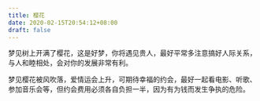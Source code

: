 ```yaml
---
title: 樱花
date: 2020-02-15T20:54:12+08:00
draft: false
---
```


梦见树上开满了樱花，这是好梦，你将遇见贵人，最好平常多注意搞好人际关系，与人和睦相处，会对你的发展非常有利。


梦见樱花被风吹落，爱情运会上升，可期待幸福的约会，最好一起看电影、听歌、参加音乐会等，但约会费用必须各自负担一半，因为有为钱而发生争执的危险。
